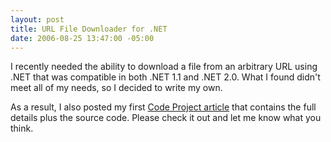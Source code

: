 ```yaml
---
layout: post
title: URL File Downloader for .NET
date: 2006-08-25 13:47:00 -05:00
---
```


I recently needed the ability to download a file from an arbitrary URL using .NET that was compatible in both .NET 1.1 and .NET 2.0. What I found didn't meet all of my needs, so I decided to write my own.

As a result, I also posted my first [Code Project article](http://www.codeproject.com/useritems/filedownloader.asp) that contains the full details plus the source code. Please check it out and let me know what you think.
